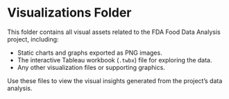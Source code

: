 # Visualizations Folder

This folder contains all visual assets related to the FDA Food Data Analysis project, including:

- Static charts and graphs exported as PNG images.
- The interactive Tableau workbook (`.twbx`) file for exploring the data.
- Any other visualization files or supporting graphics.

Use these files to view the visual insights generated from the project’s data analysis.

